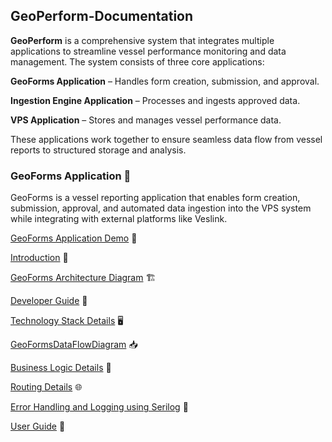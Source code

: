 ## GeoPerform-Documentation

**GeoPerform** is a comprehensive system that integrates multiple applications to streamline vessel performance monitoring and data management. The system consists of three core applications:

**GeoForms Application** – Handles form creation, submission, and approval.

**Ingestion Engine Application** – Processes and ingests approved data.

**VPS Application** – Stores and manages vessel performance data.

These applications work together to ensure seamless data flow from vessel reports to structured storage and analysis.

### GeoForms Application 📖

GeoForms is a vessel reporting application that enables form creation, submission, approval, and automated data ingestion into the VPS system while integrating with external platforms like Veslink.

[GeoForms Application Demo](https://drive.google.com/file/d/1dq0FphC4QQVhoHOEQf1dKwHJl8xhzrSu/view) 🎥

[Introduction](https://github.com/mariaphilo2024/GeoPerform-Documentation/blob/main/GeoFormsApplication/Introduction.md) 📝

[GeoForms Architecture Diagram](https://github.com/mariaphilo2024/GeoPerform-Documentation/blob/main/GeoFormsApplication/FormsArchitectureDiagram.md) 🏗️

[Developer Guide](https://github.com/mariaphilo2024/GeoPerform-Documentation/blob/main/GeoFormsApplication/FormsDeveloperGuide.md) 🚀

[Technology Stack Details](https://github.com/mariaphilo2024/GeoPerform-Documentation/blob/main/GeoFormsApplication/TechnologyStackDetails.md) 🖥️

[GeoFormsDataFlowDiagram](https://github.com/mariaphilo2024/GeoPerform-Documentation/blob/main/GeoFormsApplication/FormsDataFlowDiagram.md) 📥

[Business Logic Details](https://github.com/mariaphilo2024/GeoPerform-Documentation/blob/main/GeoFormsApplication/BusinessLogicDetails.md) 🔎

[Routing Details](https://github.com/mariaphilo2024/GeoPerform-Documentation/blob/main/GeoFormsApplication/FormsRoutingDetails.md) 🌐

[Error Handling and Logging using Serilog](https://github.com/mariaphilo2024/GeoPerform-Documentation/blob/main/GeoFormsApplication/ErrorHandlingAndLoggingSerilog.md) 🚨

[User Guide](https://github.com/mariaphilo2024/GeoPerform-Documentation/blob/main/GeoFormsApplication/FormsUserGuide.md) 📘


 

